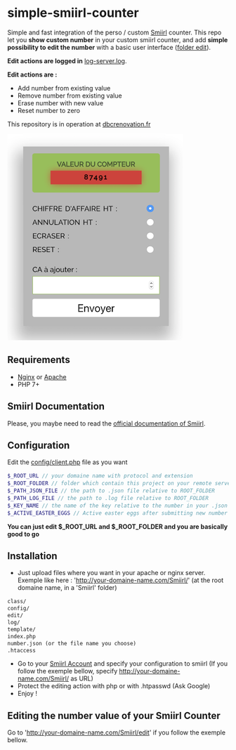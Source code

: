 # simple-smiirl-counter
Simple and fast integration of the perso / custom [Smiirl](http://www.smiirl.com/fr/) counter.
This repo let you **show custom number** in your custom smiirl counter, and add **simple possibility to edit the number** with a basic user interface ([folder edit](edit/)).

**Edit actions are logged in** [log-server.log](edit/log-server.log).

**Edit actions are :**
- Add number from existing value
- Remove number from existing value
- Erase number with new value
- Reset number to zero

This repository is in operation at [dbcrenovation.fr](//dbcrenovation.fr/smiirl/)

![Screenshot edit smiirl counter interface](screenshot.png)

## Requirements
- [Nginx](https://nginx.org/en/) or [Apache](https://httpd.apache.org/)
- PHP 7+

## Smiirl Documentation
Please, you maybe need to read the [official documentation of Smiirl](http://static.smiirl.com/wp-content/uploads/2017/05/guide-custom-sup.pdf).

## Configuration
Edit the [config/client.php](config/client.php) file as you want
``` php
$_ROOT_URL // your domaine name with protocol and extension
$_ROOT_FOLDER // folder which contain this project on your remote server
$_PATH_JSON_FILE // the path to .json file relative to ROOT_FOLDER
$_PATH_LOG_FILE // the path to .log file relative to ROOT_FOLDER
$_KEY_NAME // the name of the key relative to the number in your .json file
$_ACTIVE_EASTER_EGGS // Active easter eggs after submitting new number value
```

**You can just edit $_ROOT_URL and $_ROOT_FOLDER and you are basically good to go**

## Installation
- Just upload files where you want in your apache or nginx server. Exemple like here : 'http://your-domaine-name.com/Smiirl/' (at the root domaine name, in a 'Smiirl' folder)
```
class/
config/
edit/
log/
template/
index.php
number.json (or the file name you choose)
.htaccess
```
- Go to your [Smiirl Account](https://my.smiirl.com/login) and specify your configuration to smiirl (If you follow the exemple bellow, specify http://your-domaine-name.com/Smiirl/ as URL)
- Protect the editing action with php or with .htpasswd (Ask Google)
- Enjoy !

## Editing the number value of your Smiirl Counter
Go to 'http://your-domaine-name.com/Smiirl/edit' if you follow the exemple bellow.
